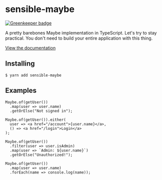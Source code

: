# sensible-maybe

[![Greenkeeper badge](https://badges.greenkeeper.io/rzane/sensible-maybe.svg)](https://greenkeeper.io/)

A pretty barebones Maybe implementation in TypeScript. Let's try to stay practical. You don't need to build your entire application with this thing.

[View the documentation](docs/README.md)

## Installing

    $ yarn add sensible-maybe

## Examples

```tsx
Maybe.of(getUser())
  .map(user => user.name)
  .getOrElse("Not signed in");

Maybe.of(getUser()).either(
  user => <a href="/account">{user.name}</a>,
  () => <a href="/login">Login</a>
);

Maybe.of(getUser())
  .filter(user => user.isAdmin)
  .map(user => `Admin: ${user.name}`)
  .getOrElse("Unauthorized!");

Maybe.of(getUser())
  .map(user => user.name)
  .forEach(name => console.log(name));
```
